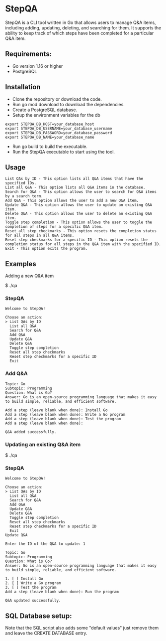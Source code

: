 # StepQA
StepQA is a CLI tool written in Go that allows users to manage Q&A items, including adding, updating, deleting, and searching for them.
It supports the ability to keep track of which steps have been completed for a particular Q&A item.

## Requirements:
* Go version 1.16 or higher
* PostgreSQL
## Installation
* Clone the repository or download the code.
* Run go mod download to download the dependencies.
* Create a PostgreSQL database.
* Setup the environment variables for the db
```
export STEPQA_DB_HOST=your_database_host
export STEPQA_DB_USERNAME=your_database_username
export STEPQA_DB_PASSWORD=your_database_password
export STEPQA_DB_NAME=your_database_name
```
* Run go build to build the executable.
* Run the StepQA executable to start using the tool.
## Usage
```
List QAs by ID - This option lists all Q&A items that have the specified IDs.
List all Q&A - This option lists all Q&A items in the database.
Search for Q&A - This option allows the user to search for Q&A items by a search term.
Add Q&A - This option allows the user to add a new Q&A item.
Update Q&A - This option allows the user to update an existing Q&A item.
Delete Q&A - This option allows the user to delete an existing Q&A item.
Toggle step completion - This option allows the user to toggle the completion of steps for a specific Q&A item.
Reset all step checkmarks - This option resets the completion status for all steps in all Q&A items.
Reset step checkmarks for a specific ID - This option resets the completion status for all steps in the Q&A item with the specified ID.
Exit - This option exits the program.
```

## Examples
Adding a new Q&A item

$ ./qa
### StepQA ###
```
Welcome to StepQA!

Choose an action:
> List QAs by ID
  List all Q&A
  Search for Q&A
  Add Q&A
  Update Q&A
  Delete Q&A
  Toggle step completion
  Reset all step checkmarks
  Reset step checkmarks for a specific ID
  Exit
```
### Add Q&A
```
Topic: Go
Subtopic: Programming
Question: What is Go?
Answer: Go is an open-source programming language that makes it easy to build simple, reliable, and efficient software.

Add a step (leave blank when done): Install Go
Add a step (leave blank when done): Write a Go program
Add a step (leave blank when done): Test the program
Add a step (leave blank when done): 

Q&A added successfully.
```

### Updating an existing Q&A item
$ ./qa
### StepQA ###
```
Welcome to StepQA!

Choose an action:
> List QAs by ID
  List all Q&A
  Search for Q&A
  Add Q&A
  Update Q&A
  Delete Q&A
  Toggle step completion
  Reset all step checkmarks
  Reset step checkmarks for a specific ID
  Exit
Update Q&A

Enter the ID of the Q&A to update: 1

Topic: Go
Subtopic: Programming
Question: What is Go?
Answer: Go is an open-source programming language that makes it easy to build simple, reliable, and efficient software.

1. [ ] Install Go
2. [ ] Write a Go program
3. [ ] Test the program
Add a step (leave blank when done): Run the program

Q&A updated successfully.
```
## SQL Database setup:

Note that the SQL script also adds some "default values" just remove them and leave the CREATE DATABASE entry.
